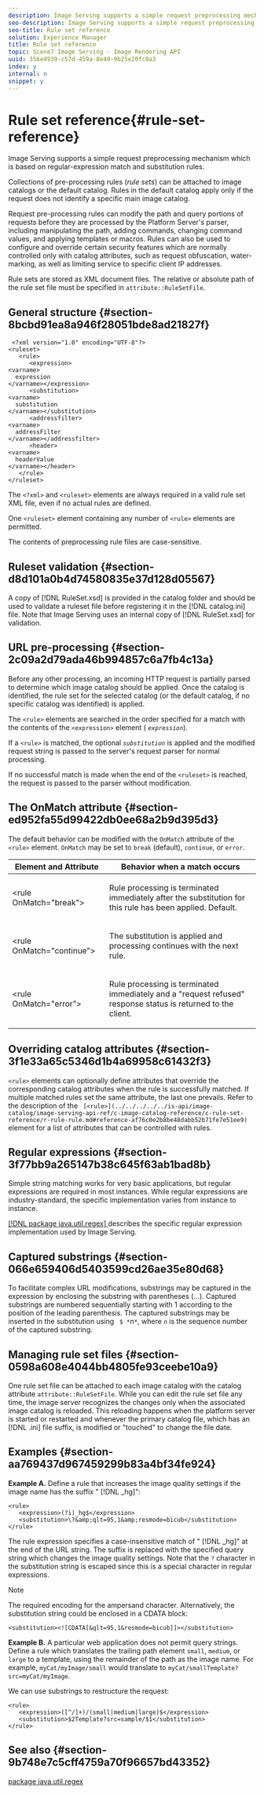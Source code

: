 ```yaml
---
description: Image Serving supports a simple request preprocessing mechanism which is based on regular-expression match and substitution rules.
seo-description: Image Serving supports a simple request preprocessing mechanism which is based on regular-expression match and substitution rules.
seo-title: Rule set reference
solution: Experience Manager
title: Rule set reference
topic: Scene7 Image Serving - Image Rendering API
uuid: 356e4939-c57d-459a-8e40-9b25e20fc0a3
index: y
internal: n
snippet: y
---
```


# Rule set reference{#rule-set-reference}

Image Serving supports a simple request preprocessing mechanism which is based on regular-expression match and substitution rules.

 Collections of pre-processing rules (*rule sets*) can be attached to image catalogs or the default catalog. Rules in the default catalog apply only if the request does not identify a specific main image catalog.

Request pre-processing rules can modify the path and query portions of requests before they are processed by the Platform Server's parser, including manipulating the path, adding commands, changing command values, and applying templates or macros. Rules can also be used to configure and override certain security features which are normally controlled only with catalog attributes, such as request obfuscation, water-marking, as well as limiting service to specific client IP addresses.

Rule sets are stored as XML document files. The relative or absolute path of the rule set file must be specified in `attribute::RuleSetFile`.

## General structure {#section-8bcbd91ea8a946f28051bde8ad21827f}

```
 <?xml version="1.0" encoding="UTF-8"?> 
<ruleset> 
   <rule> 
      <expression> 
<varname>
  expression 
</varname></expression> 
      <substitution> 
<varname>
  substitution 
</varname></substitution> 
      <addressfilter> 
<varname>
  addressFilter 
</varname></addressfilter> 
      <header> 
<varname>
  headerValue 
</varname></header>  
   </rule> 
</ruleset>
```

The `<?xml>` and `<ruleset>` elements are always required in a valid rule set XML file, even if no actual rules are defined.

One `<ruleset>` element containing any number of `<rule>` elements are permitted.

The contents of preprocessing rule files are case-sensitive.

## Ruleset validation {#section-d8d101a0b4d74580835e37d128d05567}

A copy of [!DNL RuleSet.xsd] is provided in the catalog folder and should be used to validate a ruleset file before registering it in the [!DNL catalog.ini] file. Note that Image Serving uses an internal copy of [!DNL RuleSet.xsd] for validation.

## URL pre-processing {#section-2c09a2d79ada46b994857c6a7fb4c13a}

Before any other processing, an incoming HTTP request is partially parsed to determine which image catalog should be applied. Once the catalog is identified, the rule set for the selected catalog (or the default catalog, if no specific catalog was identified) is applied.

The `<rule>` elements are searched in the order specified for a match with the contents of the `<expression>` element ( *`expression`*).

If a `<rule>` is matched, the optional *`substitution`* is applied and the modified request string is passed to the server's request parser for normal processing.

If no successful match is made when the end of the `<ruleset>` is reached, the request is passed to the parser without modification.

## The OnMatch attribute {#section-ed952fa55d99422db0ee68a2b9d395d3}

The default behavior can be modified with the `OnMatch` attribute of the `<rule>` element. `OnMatch` may be set to `break` (default), `continue`, or `error`. 

<table id="table_6680A81492B24CE593330DA7B0075E8F"> 
 <thead> 
  <tr> 
   <th class="entry"> <b>Element and Attribute</b> </th> 
   <th class="entry"> <b>Behavior when a match occurs</b> </th> 
  </tr> 
 </thead>
 <tbody> 
  <tr> 
   <td> <p> <span class="codeph"> &lt;rule OnMatch="break"&gt; </span> </p> </td> 
   <td> <p>Rule processing is terminated immediately after the substitution for this rule has been applied. Default. </p> </td> 
  </tr> 
  <tr> 
   <td> <p> <span class="codeph"> &lt;rule OnMatch="continue"&gt; </span> </p> </td> 
   <td> <p>The substitution is applied and processing continues with the next rule. </p> </td> 
  </tr> 
  <tr> 
   <td> <p> <span class="codeph"> &lt;rule OnMatch="error"&gt; </span> </p> </td> 
   <td> <p>Rule processing is terminated immediately and a "request refused" response status is returned to the client. </p> </td> 
  </tr> 
 </tbody> 
</table>

## Overriding catalog attributes {#section-3f1e33a65c5346d1b4a69958c61432f3}

`<rule>` elements can optionally define attributes that override the corresponding catalog attributes when the rule is successfully matched. If multiple matched rules set the same attribute, the last one prevails. Refer to the description of the ` [<rule>](../../../../../is-api/image-catalog/image-serving-api-ref/c-image-catalog-reference/c-rule-set-reference/r-rule-rule.md#reference-af76c0e2b8be48dabb52b71fe7e51ee9)` element for a list of attributes that can be controlled with rules.

## Regular expressions {#section-3f77bb9a265147b38c645f63ab1bad8b}

Simple string matching works for very basic applications, but regular expressions are required in most instances. While regular expressions are industry-standard, the specific implementation varies from instance to instance.

[ [!DNL package java.util.regex] ](http://docs.oracle.com/javase/1.4.2/docs/api/java/util/regex/package-summary.html) describes the specific regular expression implementation used by Image Serving.

## Captured substrings {#section-066e659406d5403599cd26ae35e80d68}

To facilitate complex URL modifications, substrings may be captured in the expression by enclosing the substring with parentheses (…). Captured substrings are numbered sequentially starting with 1 according to the position of the leading parenthesis. The captured substrings may be inserted in the substitution using ` $ *`n`*`, where *`n`* is the sequence number of the captured substring.

## Managing rule set files {#section-0598a608e4044bb4805fe93ceebe10a9}

One rule set file can be attached to each image catalog with the catalog attribute `attribute::RuleSetFile`. While you can edit the rule set file any time, the image server recognizes the changes only when the associated image catalog is reloaded. This reloading happens when the platform server is started or restarted and whenever the primary catalog file, which has an [!DNL .ini] file suffix, is modified or "touched" to change the file date.

## Examples {#section-aa769437d967459299b83a4bf34fe924}

**Example A.** Define a rule that increases the image quality settings if the image name has the suffix " [!DNL _hg]":

```
<rule> 
   <expression>(?i)_hg$</expression> 
   <substitution>\?&amp;qlt=95,1&amp;resmode=bicub</substitution> 
</rule>
```

The rule expression specifies a case-insensitive match of " [!DNL _hg]" at the end of the URL string. The suffix is replaced with the specified query string which changes the image quality settings. Note that the `?` character in the substitution string is escaped since this is a special character in regular expressions.

>[!NOTE]
>
>The required encoding for the ampersand character. Alternatively, the substitution string could be enclosed in a CDATA block:

`<substitution><![CDATA[&qlt=95,1&resmode=bicub]]></substitution>`

**Example B.** A particular web application does not permit query strings. Define a rule which translates the trailing path element `small`, `medium`, or `large` to a template, using the remainder of the path as the image name. For example, `myCat/myImage/small` would translate to `myCat/smallTemplate?src=myCat/myImage`.

We can use substrings to restructure the request:

```
<rule> 
   <expression>([^/]+)/(small|medium|large)$</expression> 
   <substitution>$2Template?src=sample/$1</substitution> 
</rule>
```

## See also {#section-9b748e7c5cff4759a70f96657bd43352}

[package java.util.regex](http://docs.oracle.com/javase/1.4.2/docs/api/java/util/regex/package-summary.html) 
